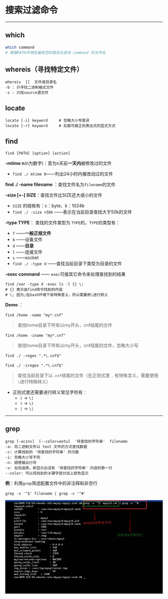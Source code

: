 # 搜索过滤命令



----

## which

```sh
which command
# 根据PATH环境变量规范的路径去查询 command 的文件名
```







## whereis（寻找特定文件）

```shell
whereis  []  文件或目录名
-b : 只寻找二进制格式文件
-s : 只找source源文件
```





## locate

```shell
locate [-i] keyword		# 忽略大小写差异
locate [-r] keyword		# 后面可接正则表达式的显式方式
```





## find

```she
find [PATH] [option] [action]
```



**-mtime n**(n为数字)：意为n天前**一天内**被修改过的文件 

+ `find ./ mtime 0`——列出24小时内被改动过的文件

>


**find ./ -name filename** ：查找文件名为`filename`的文件



**-size [+-] SIZE**：查找文件比SIZE还大或小的文件

+ `SIZE` 的规格有：c：byte、k：1024b
+ `find ./ -size +50k` ——表示在当前目录查找大于50k的文件



**-type TYPE**： 查找的文件类型为 `TYPE`的，`TYPE`的类型有：

+ `f`	——**一般正规文件**
+ `b`    ——设备文件
+ `d`    ——**目录**
+ `l`    ——连接文件
+ `s`    ——socket
+ `find ./ -type d` ——查找当前目录下类型为目录的文件



**-exec  command** —— `exec`可接其它命令来处理查找到的结果

```shell
find /var -type d -exec ls -l {} \;
# {} 表示由find命令找到的内容
# \; 因为;在bash环境下有特殊意义，所以需要用\进行转义
```





**Demo** ：

`find /home -name "my*.cnf"`

> 查找home目录下所有以my开头，cnf结尾的文件



`find /home -iname "my*.cnf"`

> 查找home目录下所有以my开头，cnf结尾的文件，忽略大小写



`find ./ -regex ".*\.cnf$"`

`find ./ -iregex ".*\.cnf$"`

> 查找当前目录下以`.cnf`结尾的文件（在正则式里 `.` 有特殊含义，需要使用`\`进行特殊转义）

+ 正则式里还需要进行转义常见字符有：
  + `(`  → `\(`
  + `)`  → `\)`
  + `|`  → `\|`




-----



## grep

```shell
grep [-acinv]  [--color=aotu]  '待查找的字符串'  filename
-a: 将二进制文件以 text 文件的方式查找数据
-c: 计算找到的 '待查找的字符串' 的次数
-i: 忽略大小写不同
-n: 顺便输出行号
-v: 反向选择，即显示出没有 '待查找的字符串' 内容的那一行
--color: 可以将找到的关键字部分加上颜色显示 
```

**例**：利用`grep`筛选配置文件中的非注释和非空行

`grep -v '^$' filename | grep -v '^#'`





![grep-n](https://github.com/HurricanGod/Home/blob/master/linux/img/grep-v.png)









